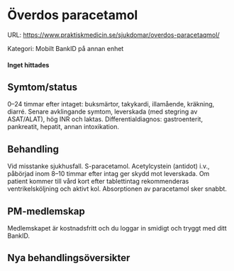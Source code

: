 # Överdos paracetamol

URL: https://www.praktiskmedicin.se/sjukdomar/overdos-paracetaqmol/



Kategori: Mobilt BankID på annan enhet

#### Inget hittades

## Symtom/status

0–24 timmar efter intaget: buksmärtor, takykardi, illamående, kräkning, diarré.
Senare avklingande symtom, leverskada (med stegring av ASAT/ALAT), hög INR och laktas.
Differentialdiagnos: gastroenterit, pankreatit, hepatit, annan intoxikation.

## Behandling

Vid misstanke sjukhusfall. S-paracetamol. Acetylcystein (antidot) i.v., påbörjad inom 8–10 timmar efter intag ger skydd mot leverskada. Om patient kommer till vård kort efter tablettintag rekommenderas ventrikelsköljning och aktivt kol. Absorptionen av paracetamol sker snabbt.

## PM-medlemskap

Medlemskapet är kostnadsfritt och du loggar in smidigt och tryggt med ditt BankID.

## Nya behandlingsöversikter

